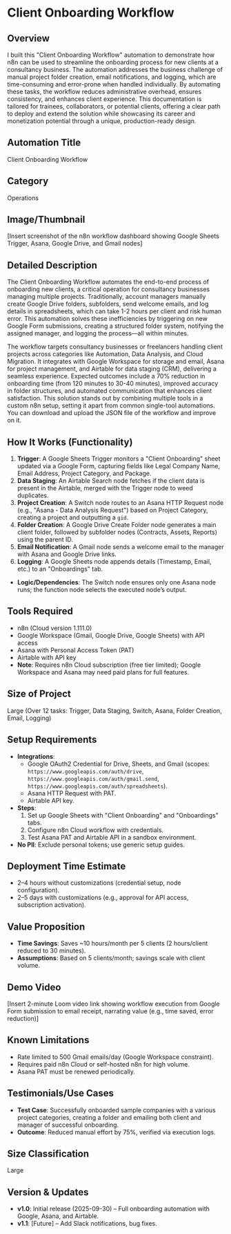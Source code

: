 # Client Onboarding Workflow

## Overview

I built this "Client Onboarding Workflow" automation to demonstrate how n8n can be used to streamline the onboarding process for new clients at a consultancy business. The automation addresses the business challenge of manual project folder creation, email notifications, and logging, which are time-consuming and error-prone when handled individually. By automating these tasks, the workflow reduces administrative overhead, ensures consistency, and enhances client experience. This documentation is tailored for trainees, collaborators, or potential clients, offering a clear path to deploy and extend the solution while showcasing its career and monetization potential through a unique, production-ready design.

## Automation Title

Client Onboarding Workflow

## Category

Operations

## Image/Thumbnail

[Insert screenshot of the n8n workflow dashboard showing Google Sheets Trigger, Asana, Google Drive, and Gmail nodes]

## Detailed Description

The Client Onboarding Workflow automates the end-to-end process of onboarding new clients, a critical operation for consultancy businesses managing multiple projects. Traditionally, account managers manually create Google Drive folders, subfolders, send welcome emails, and log details in spreadsheets, which can take 1-2 hours per client and risk human error. This automation solves these inefficiencies by triggering on new Google Form submissions, creating a structured folder system, notifying the assigned manager, and logging the process—all within minutes.

The workflow targets consultancy businesses or freelancers handling client projects across categories like Automation, Data Analysis, and Cloud Migration. It integrates with Google Workspace for storage and email, Asana for project management, and Airtable for data staging (CRM), delivering a seamless experience. Expected outcomes include a 70% reduction in onboarding time (from 120 minutes to 30-40 minutes), improved accuracy in folder structures, and automated communication that enhances client satisfaction. This solution stands out by combining multiple tools in a custom n8n setup, setting it apart from common single-tool automations. You can download and upload the JSON file of the workflow and improve on it.

## How It Works (Functionality)

1. **Trigger**: A Google Sheets Trigger monitors a "Client Onboarding" sheet updated via a Google Form, capturing fields like Legal Company Name, Email Address, Project Category, and Package.
2. **Data Staging**: An Airtable Search node fetches if the client data is present in the Airtable, merged with the Trigger node to weed duplicates.
3. **Project Creation**: A Switch node routes to an Asana HTTP Request node (e.g., "Asana - Data Analysis Request") based on Project Category, creating a project and outputting a `gid`.
4. **Folder Creation**: A Google Drive Create Folder node generates a main client folder, followed by subfolder nodes (Contracts, Assets, Reports) using the parent ID.
5. **Email Notification**: A Gmail node sends a welcome email to the manager with Asana and Google Drive links.
6. **Logging**: A Google Sheets node appends details (Timestamp, Email, etc.) to an "Onboardings" tab.

- **Logic/Dependencies**: The Switch node ensures only one Asana node runs; the function node selects the executed node’s output.

## Tools Required

- n8n (Cloud version 1.111.0)
- Google Workspace (Gmail, Google Drive, Google Sheets) with API access
- Asana with Personal Access Token (PAT)
- Airtable with API key
- **Note**: Requires n8n Cloud subscription (free tier limited); Google Workspace and Asana may need paid plans for full features.

## Size of Project

Large (Over 12 tasks: Trigger, Data Staging, Switch, Asana, Folder Creation, Email, Logging)

## Setup Requirements

- **Integrations**:
  - Google OAuth2 Credential for Drive, Sheets, and Gmail (scopes: `https://www.googleapis.com/auth/drive`, `https://www.googleapis.com/auth/gmail.send`, `https://www.googleapis.com/auth/spreadsheets`).
  - Asana HTTP Request with PAT.
  - Airtable API key.
- **Steps**:
  1. Set up Google Sheets with "Client Onboarding" and "Onboardings" tabs.
  2. Configure n8n Cloud workflow with credentials.
  3. Test Asana PAT and Airtable API in a sandbox environment.
- **No PII**: Exclude personal tokens; use generic setup guides.

## Deployment Time Estimate

- 2–4 hours without customizations (credential setup, node configuration).
- 2–5 days with customizations (e.g., approval for API access, subscription activation).

## Value Proposition

- **Time Savings**: Saves ~10 hours/month per 5 clients (2 hours/client reduced to 30 minutes).
- **Assumptions**: Based on 5 clients/month; savings scale with client volume.

## Demo Video

[Insert 2-minute Loom video link showing workflow execution from Google Form submission to email receipt, narrating value (e.g., time saved, error reduction)]

## Known Limitations

- Rate limited to 500 Gmail emails/day (Google Workspace constraint).
- Requires paid n8n Cloud or self-hosted n8n for high volume.
- Asana PAT must be renewed periodically.

## Testimonials/Use Cases

- **Test Case**: Successfully onboarded sample companies with a various project categories, creating a folder and emailing both client and manager of successful onboarding.
- **Outcome**: Reduced manual effort by 75%, verified via execution logs.

## Size Classification

Large

## Version & Updates

- **v1.0**: Initial release (2025-09-30) – Full onboarding automation with Google, Asana, and Airtable.
- **v1.1**: [Future] – Add Slack notifications, bug fixes.

